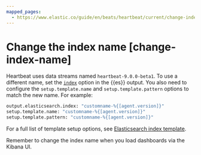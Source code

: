 ```yaml
---
mapped_pages:
  - https://www.elastic.co/guide/en/beats/heartbeat/current/change-index-name.html
---
```


# Change the index name [change-index-name]

Heartbeat uses data streams named `heartbeat-9.0.0-beta1`. To use a different name, set the [`index`](/reference/heartbeat/elasticsearch-output.md#index-option-es) option in the {{es}} output. You also need to configure the `setup.template.name` and `setup.template.pattern` options to match the new name. For example:

```sh
output.elasticsearch.index: "customname-%{[agent.version]}"
setup.template.name: "customname-%{[agent.version]}"
setup.template.pattern: "customname-%{[agent.version]}"
```

For a full list of template setup options, see [Elasticsearch index template](/reference/heartbeat/configuration-template.md).

Remember to change the index name when you load dashboards via the Kibana UI.

